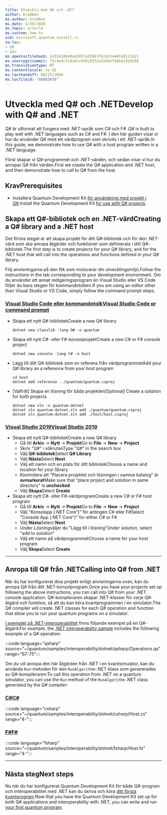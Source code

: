 ```yaml
---
title: Utveckla med Q# och .NET
author: bradben
ms.author: bradben
ms.date: 5/30/2020
ms.topic: article
ms.custom: how-to
uid: microsoft.quantum.install.cs
no-loc:
- Q#
- $$v
ms.openlocfilehash: 24318380e0e63957a51961762a33446fe0121b21
ms.sourcegitcommit: 75c4edc7c410cc63dc8352e2a5bef44b433ed188
ms.translationtype: HT
ms.contentlocale: sv-SE
ms.lasthandoff: 08/25/2020
ms.locfileid: "88863678"
---
```

# <a name="develop-with-no-locq-and-net"></a><span data-ttu-id="74ac4-102">Utveckla med Q# och .NET</span><span class="sxs-lookup"><span data-stu-id="74ac4-102">Develop with Q# and .NET</span></span>

<span data-ttu-id="74ac4-103">Q# är utformat att fungera med .NET-språk som C# och F# .</span><span class="sxs-lookup"><span data-stu-id="74ac4-103">Q# is built to play well with .NET languages such as C# and F#.</span></span>
<span data-ttu-id="74ac4-104">I den här guiden visar vi hur du använder Q# med ett värdprogram som skrivits i ett .NET-språk.</span><span class="sxs-lookup"><span data-stu-id="74ac4-104">In this guide, we demonstrate how to use Q# with a host program written in a .NET language.</span></span>

<span data-ttu-id="74ac4-105">Först skapar vi Q#-programmet och .NET-värden, och sedan visar vi hur du anropar Q# från värden.</span><span class="sxs-lookup"><span data-stu-id="74ac4-105">First we create the Q# application and .NET host, and then demonstrate how to call to Q# from the host.</span></span>

## <a name="prerequisites"></a><span data-ttu-id="74ac4-106">Krav</span><span class="sxs-lookup"><span data-stu-id="74ac4-106">Prerequisites</span></span>

- <span data-ttu-id="74ac4-107">Installera Quantum Development Kit [för användning med projekt i Q#](xref:microsoft.quantum.install.standalone).</span><span class="sxs-lookup"><span data-stu-id="74ac4-107">Install the Quantum Development Kit [for use with Q# projects](xref:microsoft.quantum.install.standalone).</span></span>

## <a name="creating-a-no-locq-library-and-a-net-host"></a><span data-ttu-id="74ac4-108">Skapa ett Q#-bibliotek och en .NET-värd</span><span class="sxs-lookup"><span data-stu-id="74ac4-108">Creating a Q# library and a .NET host</span></span>

<span data-ttu-id="74ac4-109">Det första steget är att skapa projekt för ditt Q#-bibliotek och för den .NET-värd som ska anropa åtgärder och funktioner som definierats i ditt Q#-bibliotek.</span><span class="sxs-lookup"><span data-stu-id="74ac4-109">The first step is to create projects for your Q# library, and for the .NET host that will call into the operations and functions defined in your Q# library.</span></span>

<span data-ttu-id="74ac4-110">Följ anvisningarna på den flik som motsvarar din utvecklingsmiljö.</span><span class="sxs-lookup"><span data-stu-id="74ac4-110">Follow the instructions in the tab corresponding to your development environment.</span></span>
<span data-ttu-id="74ac4-111">Om du använder ett annat redigeringsprogram än Visual Studio eller VS Code följer du bara stegen för kommandotolken.</span><span class="sxs-lookup"><span data-stu-id="74ac4-111">If you are using an editor other than Visual Studio or VS Code, simply follow the command prompt steps.</span></span>

### <a name="visual-studio-code-or-command-prompt"></a>[<span data-ttu-id="74ac4-112">Visual Studio Code eller kommandotolk</span><span class="sxs-lookup"><span data-stu-id="74ac4-112">Visual Studio Code or command prompt</span></span>](#tab/tabid-cmdline)

- <span data-ttu-id="74ac4-113">Skapa ett nytt Q#-bibliotek</span><span class="sxs-lookup"><span data-stu-id="74ac4-113">Create a new Q# library</span></span>

  ```dotnetcli
  dotnet new classlib -lang Q# -o quantum
  ```

- <span data-ttu-id="74ac4-114">Skapa ett nytt C#- eller F#-konsolprojekt</span><span class="sxs-lookup"><span data-stu-id="74ac4-114">Create a new C# or F# console project</span></span>

  ```dotnetcli
  dotnet new console -lang C# -o host  
  ```

- <span data-ttu-id="74ac4-115">Lägg till ditt Q#-bibliotek som en referens från värdprogrammet</span><span class="sxs-lookup"><span data-stu-id="74ac4-115">Add your Q# library as a reference from your host program</span></span>

  ```dotnetcli
  cd host
  dotnet add reference ../quantum/quantum.csproj
  ```

- <span data-ttu-id="74ac4-116">[Valfritt] Skapa en lösning för båda projekten</span><span class="sxs-lookup"><span data-stu-id="74ac4-116">[Optional] Create a solution for both projects</span></span>

  ```dotnetcli
  dotnet new sln -n quantum-dotnet
  dotnet sln quantum-dotnet.sln add ./quantum/quantum.csproj
  dotnet sln quantum-dotnet.sln add ./host/host.csproj
  ```

### <a name="visual-studio-2019"></a>[<span data-ttu-id="74ac4-117">Visual Studio 2019</span><span class="sxs-lookup"><span data-stu-id="74ac4-117">Visual Studio 2019</span></span>](#tab/tabid-vs2019)

- <span data-ttu-id="74ac4-118">Skapa ett nytt Q#-bibliotek</span><span class="sxs-lookup"><span data-stu-id="74ac4-118">Create a new Q# library</span></span>
  - <span data-ttu-id="74ac4-119">Gå till **Arkiv** -> **Nytt** -> **Projekt**</span><span class="sxs-lookup"><span data-stu-id="74ac4-119">Go to **File** -> **New** -> **Project**</span></span>
  - <span data-ttu-id="74ac4-120">Skriv "Q#" i sökrutan</span><span class="sxs-lookup"><span data-stu-id="74ac4-120">Type "Q#" in the search box</span></span>
  - <span data-ttu-id="74ac4-121">Välj **Q#-bibliotek**</span><span class="sxs-lookup"><span data-stu-id="74ac4-121">Select **Q# Library**</span></span>
  - <span data-ttu-id="74ac4-122">Välj **Nästa**</span><span class="sxs-lookup"><span data-stu-id="74ac4-122">Select **Next**</span></span>
  - <span data-ttu-id="74ac4-123">Välj ett namn och en plats för ditt bibliotek</span><span class="sxs-lookup"><span data-stu-id="74ac4-123">Choose a name and location for your library</span></span>
  - <span data-ttu-id="74ac4-124">Kontrollera att ”Placera projektet och lösningen i samma katalog” är **avmarkerat**</span><span class="sxs-lookup"><span data-stu-id="74ac4-124">Make sure that "place project and solution in same directory" is **unchecked**</span></span>
  - <span data-ttu-id="74ac4-125">Välj **Skapa**</span><span class="sxs-lookup"><span data-stu-id="74ac4-125">Select **Create**</span></span>
- <span data-ttu-id="74ac4-126">Skapa ett nytt C#- eller F#-värdprogram</span><span class="sxs-lookup"><span data-stu-id="74ac4-126">Create a new C# or F# host program</span></span>
  - <span data-ttu-id="74ac4-127">Gå till **Arkiv** → **Nytt** → **Projekt**</span><span class="sxs-lookup"><span data-stu-id="74ac4-127">Go to **File** → **New** → **Project**</span></span>
  - <span data-ttu-id="74ac4-128">Välj ”Konsolapp (.NET Core”)” för antingen C# eller F#</span><span class="sxs-lookup"><span data-stu-id="74ac4-128">Select "Console App (.NET Core")" for either C# or F#</span></span>
  - <span data-ttu-id="74ac4-129">Välj **Nästa**</span><span class="sxs-lookup"><span data-stu-id="74ac4-129">Select **Next**</span></span>
  - <span data-ttu-id="74ac4-130">Under *Lösning*väljer du ”Lägg till i lösning”</span><span class="sxs-lookup"><span data-stu-id="74ac4-130">Under *solution*, select "add to solution"</span></span>
  - <span data-ttu-id="74ac4-131">Välj ett namn på värdprogrammet</span><span class="sxs-lookup"><span data-stu-id="74ac4-131">Choose a name for your host program</span></span>
  - <span data-ttu-id="74ac4-132">Välj **Skapa**</span><span class="sxs-lookup"><span data-stu-id="74ac4-132">Select **Create**</span></span>

***

## <a name="calling-into-no-locq-from-net"></a><span data-ttu-id="74ac4-133">Anropa till Q# från .NET</span><span class="sxs-lookup"><span data-stu-id="74ac4-133">Calling into Q# from .NET</span></span>

<span data-ttu-id="74ac4-134">När du har konfigurerat dina projekt enligt anvisningarna ovan, kan du anropa Q# från ditt .NET-konsolprogram.</span><span class="sxs-lookup"><span data-stu-id="74ac4-134">Once you have your projects set up following the above instructions, you can call into Q# from your .NET console application.</span></span>
<span data-ttu-id="74ac4-135">Q#-kompileraren skapar .NET-klasser för varje Q#-åtgärd och funktion, så att du kan köra kvantprogrammen i en simulator.</span><span class="sxs-lookup"><span data-stu-id="74ac4-135">The Q# compiler will create .NET classes for each Q# operation and function that allow you to run your quantum programs on a simulator.</span></span>

<span data-ttu-id="74ac4-136">[I exemplet på .NET-interoperabilitet](https://github.com/microsoft/Quantum/tree/master/samples/interoperability/dotnet) finns följande exempel på en Q#-åtgärd:</span><span class="sxs-lookup"><span data-stu-id="74ac4-136">For example, the [.NET interoperability sample](https://github.com/microsoft/Quantum/tree/master/samples/interoperability/dotnet) includes the following example of a Q# operation:</span></span>

:::code language="qsharp" source="~/quantum/samples/interoperability/dotnet/qsharp/Operations.qs" range="67-75":::

<span data-ttu-id="74ac4-137">Om du vill anropa den här åtgärden från .NET i en kvantsimulator, kan du använda `Run`-metoden för den `RunAlgorithm`-.NET-klass som genererades av Q#-kompileraren:</span><span class="sxs-lookup"><span data-stu-id="74ac4-137">To call this operation from .NET on a quantum simulator, you can use the `Run` method of the `RunAlgorithm` .NET class generated by the Q# compiler:</span></span>

### <a name="c"></a>[<span data-ttu-id="74ac4-138">C#</span><span class="sxs-lookup"><span data-stu-id="74ac4-138">C#</span></span>](#tab/tabid-csharp)

:::code language="csharp" source="~/quantum/samples/interoperability/dotnet/csharp/Host.cs" range="4-":::

### <a name="f"></a>[<span data-ttu-id="74ac4-139">F#</span><span class="sxs-lookup"><span data-stu-id="74ac4-139">F#</span></span>](#tab/tabid-fsharp)

:::code language="fsharp" source="~/quantum/samples/interoperability/dotnet/fsharp/Host.fs" range="4-":::

***
    
## <a name="next-steps"></a><span data-ttu-id="74ac4-140">Nästa steg</span><span class="sxs-lookup"><span data-stu-id="74ac4-140">Next steps</span></span>

<span data-ttu-id="74ac4-141">Nu när du har konfigurerat Quantum Development Kit för både Q#-program och interoperabilitet med .NET kan du skriva och köra [ditt första kvantprogram](xref:microsoft.quantum.quickstarts.qrng).</span><span class="sxs-lookup"><span data-stu-id="74ac4-141">Now that you have the Quantum Development Kit set up for both Q# applications and interoperability with .NET, you can write and run [your first quantum program](xref:microsoft.quantum.quickstarts.qrng).</span></span>
